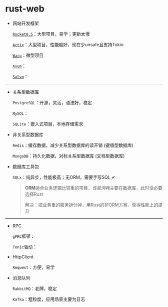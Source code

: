 # rust-web

- 网站开发框架

  [`Rocket0.5`](https://rocket.rs/)：大型项目，易学；更新太慢

  [`Actix`](https://actix.rs/)：大型项目，性能超好，现在少unsafe且支持Tokio

  [`Warp`](https://github.com/seanmonstar/warp)：微型项目

  [`Axum`](https://github.com/tokio-rs/axum)：

  [`Salvo`](https://salvo.rs/)： 

  

---

- 关系型数据库

  `PostgreSQL`：开源，灵活，语法好，稳定

  `MySQL`：

  `SQLite`：嵌入式项目，本地存储需求

- 非关系型数据库

  `Redis`：缓存数据，减少关系型数据库的读开销 (键值型数据库)

  `MongoDB`：持久化数据，对标关系型数据库 (文档型数据库)

- 数据库工具包

  `SQLx`：纯异步，性能极高；无ORM，需要手写SQL  ✔

  > **ORM**适合业务逻辑比较重的项目，*性能消耗*主要在数据库，此时没必要选择Rust
  >
  > 解决：把业务重的服务拆分掉，用Rust的非ORM方案，获得性能上的提升

  

---

- RPC

  `gPRC`框架：

  `Tonic`驱动：

- HttpClient

  `Reqwest`：方便，易学

- 消息队列

  `RabbitMQ`：老牌，稳定

  `Kafka`：粗粒度，应用场景主要为日志



























































































































